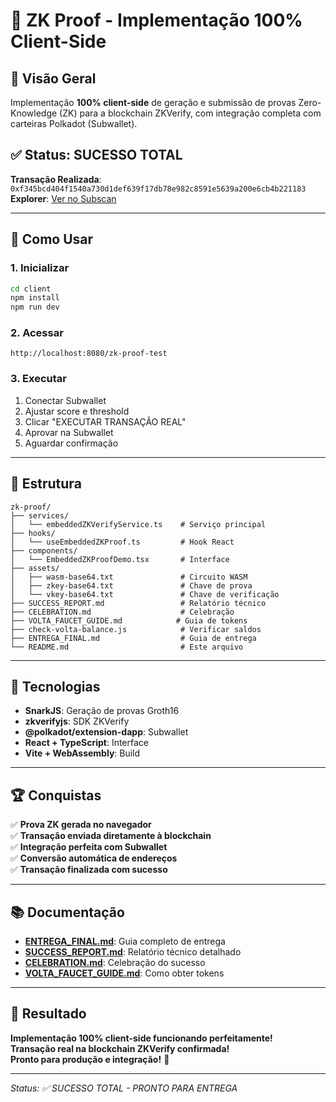 # 🔐 **ZK Proof - Implementação 100% Client-Side**

## 🎯 **Visão Geral**

Implementação **100% client-side** de geração e submissão de provas Zero-Knowledge (ZK) para a blockchain ZKVerify, com integração completa com carteiras Polkadot (Subwallet).

## ✅ **Status: SUCESSO TOTAL**

**Transação Realizada**: `0xf345bcd404f1540a730d1def639f17db78e982c8591e5639a200e6cb4b221183`  
**Explorer**: [Ver no Subscan](https://zkverify-testnet.subscan.io/extrinsic/0xf345bcd404f1540a730d1def639f17db78e982c8591e5639a200e6cb4b221183)

---

## 🚀 **Como Usar**

### **1. Inicializar**
```bash
cd client
npm install
npm run dev
```

### **2. Acessar**
```
http://localhost:8080/zk-proof-test
```

### **3. Executar**
1. Conectar Subwallet
2. Ajustar score e threshold
3. Clicar "EXECUTAR TRANSAÇÃO REAL"
4. Aprovar na Subwallet
5. Aguardar confirmação

---

## 📁 **Estrutura**

```
zk-proof/
├── services/
│   └── embeddedZKVerifyService.ts    # Serviço principal
├── hooks/
│   └── useEmbeddedZKProof.ts         # Hook React
├── components/
│   └── EmbeddedZKProofDemo.tsx       # Interface
├── assets/
│   ├── wasm-base64.txt               # Circuito WASM
│   ├── zkey-base64.txt               # Chave de prova
│   └── vkey-base64.txt               # Chave de verificação
├── SUCCESS_REPORT.md                 # Relatório técnico
├── CELEBRATION.md                    # Celebração
├── VOLTA_FAUCET_GUIDE.md            # Guia de tokens
├── check-volta-balance.js            # Verificar saldos
├── ENTREGA_FINAL.md                  # Guia de entrega
└── README.md                         # Este arquivo
```

---

## 🔧 **Tecnologias**

- **SnarkJS**: Geração de provas Groth16
- **zkverifyjs**: SDK ZKVerify
- **@polkadot/extension-dapp**: Subwallet
- **React + TypeScript**: Interface
- **Vite + WebAssembly**: Build

---

## 🏆 **Conquistas**

✅ **Prova ZK gerada no navegador**  
✅ **Transação enviada diretamente à blockchain**  
✅ **Integração perfeita com Subwallet**  
✅ **Conversão automática de endereços**  
✅ **Transação finalizada com sucesso**  

---

## 📚 **Documentação**

- **[ENTREGA_FINAL.md](ENTREGA_FINAL.md)**: Guia completo de entrega
- **[SUCCESS_REPORT.md](SUCCESS_REPORT.md)**: Relatório técnico detalhado
- **[CELEBRATION.md](CELEBRATION.md)**: Celebração do sucesso
- **[VOLTA_FAUCET_GUIDE.md](VOLTA_FAUCET_GUIDE.md)**: Como obter tokens

---

## 🎉 **Resultado**

**Implementação 100% client-side funcionando perfeitamente!**  
**Transação real na blockchain ZKVerify confirmada!**  
**Pronto para produção e integração!** 🚀

---

*Status: ✅ SUCESSO TOTAL - PRONTO PARA ENTREGA* 